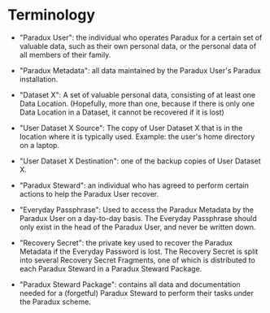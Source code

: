 Terminology
===========

* "Paradux User": the individual who operates Paradux for a certain set
  of valuable data, such as their own personal data, or the personal data of
  all members of their family.

* "Paradux Metadata": all data maintained by the Paradux User's Paradux
  installation.

* "Dataset X": A set of valuable personal data, consisting of at least
  one Data Location. (Hopefully, more than one, because if there is only
  one Data Location in a Dataset, it cannot be recovered if it is
  lost)

* "User Dataset X Source": The copy of User Dataset X that is in the location
  where it is typically used. Example: the user's home directory on a laptop.

* "User Dataset X Destination": one of the backup copies of User Dataset X.

* "Paradux Steward": an individual who has agreed to perform certain actions
  to help the Paradux User recover.

* "Everyday Passphrase": Used to access the Paradux Metadata
  by the Paradux User on a day-to-day basis. The Everyday Passphrase
  should only exist in the head of the Paradux User, and never be
  written down.

* "Recovery Secret": the private key used to recover the Paradux Metadata
  if the Everyday Password is lost. The Recovery Secret is split into
  several Recovery Secret Fragments, one of which is distributed to each
  Paradux Steward in a Paradux Steward Package.

* "Paradux Steward Package": contains all data and documentation needed
  for a (forgetful) Paradux Steward to perform their tasks under the
  Paradux scheme.
